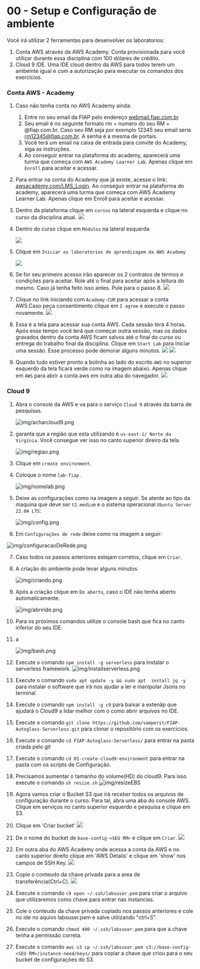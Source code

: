 # 00 - Setup e Configuração de ambiente

Você irá utilizar 2 ferramentas para desenvolver os laboratorios:

1. Conta AWS através da AWS Academy. Conta provisionada para você utilizar durante essa disciplina com 100 dólares de crédito.
2. Cloud 9 IDE. Uma IDE cloud dentro da AWS para todos terem um ambeinte igual e com a autorização para executar os comandos dos exercicios.

### Conta AWS - Academy

1. Caso não tenha conta no AWS Academy ainda:
   1. Entre no seu email da FIAP pelo endereço [webmail.fiap.com.br](http://webmail.fiap.com.br/)
   2. Seu email é no seguinte formato rm + numero do seu RM + @fiap.com.br. Caso seu RM seja por exemplo 12345 seu email seria <rm12345@fiap.com.br>. A senha é a mesma de portais.
   3. Você terá um email na caixa de entrada para convite do Academy, siga as instruções.
   4. Ao conseguir entrar na plataforma do academy, aparecerá uma turma que começa com `AWS Academy Learner Lab`. Apenas clique em `Enroll` para aceitar e acessar.
2. Para entrar na conta do Academy que já existe, acesse o link:  [awsacademy.com/LMS_Login](https://www.awsacademy.com/LMS_Login). Ao conseguir entrar na plataforma do academy, aparecerá uma turma que começa com AWS Academy Learner Lab. Apenas clique em Enroll para aceitar e acessar.
3. Dentro da plataforma clique em `cursos` na lateral esquerda e clique no curso da disciplina atual.
![](img/academy1.png)
4. Dentro do curso clique em `Módulos` na lateral esquerda

   ![](img/academy2.png)

5. Clique em `Iniciar os laboratórios de aprendizagem da AWS Academy`

   ![](img/academy3.png)

6. Se for seu primeiro acesso irão aparecer os 2 contratos de termos e condições para aceitar. Role até o final para aceitar após a leitura do mesmo. Caso já tenha feito isso antes. Pule para o passo 8.
   ![](img/academy4.png)
7. Clique no link iniciando com `Academy-CUR` para acessar a conta AWS.Caso peça consentimento clique em `I agree` e execute o passo novamente.
   ![](img/academy8.png)
8. Essa é a tela para acessar sua conta AWS. Cada sessão terá 4 horas. Após esse tempo você terá que começar outra sessão, mas os dados gravados dentro da conta AWS ficam salvos até o final do curso ou entrega do trabalho final da disciplina. Clique em `Start Lab` para iniciar uma sessão. Esse processo pode demorar alguns minutos.
   ![](img/academy5.png)
   ![](img/academy6.png)
9. Quando tudo estiver pronto a bolinha ao lado do escrito `AWS` no superior esquerdo da tela ficará verde como na imagem abaixo. Apenas clique em `AWS` para abrir a conta aws em outra aba do navegador.
![](img/academy7.png)

### Cloud 9

1. Abra o console da AWS e va para o serviço `Cloud 9` através da barra de pesquisas.

   ![img/acharcloud9.png](img/acharcloud9.png)

2. garanta que a região que esta utilizando é `us-east-1/ Norte da Virgínia`. Você consegue ver isso no canto superior direiro da tela.

    ![img/regiao.png](img/regiao.png)

3. Clique em `create environment`.
4. Coloque o nome `lab-fiap` .

   ![img/nomelab.png](img/nomelab.png)

5. Deixe as configurações como na imagem a seguir. Se atente ao tipo da maquina que deve ser `t2.medium` e o sistema operacional `Ubuntu Server 22.04 LTS`:

   ![img/config.png](img/config.png)

6. Em `Configurações de rede` deixe como na imagem a seguir:
  
  ![img/configuracaoDeRede.png](img/configuracaoDeRede.png)

7. Caso todos os passos anteriores estejam corretos, clique em `Criar`.
8. A criação do ambiente pode levar alguns minutos.

    ![img/criando.png](img/criando.png)

9. Após a criação clique em `Em aberto`, caso o IDE não tenha aberto automaticamente.

    ![img/abriride.png](img/abriride.png)

10. Para os próximos comandos utilize o console bash que fica no canto inferior do
seu IDE.
11. a

    ![img/bash.png](img/bash.png)

1.  Execute o comando `npm install -g serverless` para instalar o serverless framework.
    ![img/installserverless.png](img/installserverless.png)
2.  Execute o comando `sudo apt update -y && sudo apt  install jq -y` para instalar o software que irá nos ajudar a ler e manipular Jsons no terminal
3.  Execute o comando `npm install -g c9` para baixar a extenãp que ajudará o Cloud9 a lidar melhor com o como abrir arquivos no IDE.
4.  Execute o comando `git clone https://github.com/vamperst/FIAP-Autoglass-Serverless.git` para clonar o repositório com os exercicios.
5.  Execute o comando `cd FIAP-Autoglass-Serverless/` para entrar na pasta criada pelo git
6.  Execute o comando `cd 01-create-cloud9-environment` para entrar na pasta com os scripts de Configuração.
7.  Precisamos aumentar o tamanho do volume(HD) do cloud9. Para isso execute o comando  `sh resize.sh`
   ![img/resizeEBS](img/resizeEBS.png)
8.  Agora vamos criar o Bucket S3 que irá receber todos os arquivos de configuração durante o curso. Para tal, abra uma aba do console AWS. Clique em serviços no canto superior esquerdo e pesquisa e clique em S3.
9.  Clique em 'Criar bucket'
    ![](img/s3CreateBucket.png)
10. De o nome do bucket de `base-config-<SEU RM>` e clique em `Criar`.
    ![](img/createBucket.png)
11. Em outra aba do AWS Academy onde acessa a conta da AWS e no canto superior direito clique em 'AWS Details' e clique em 'show' nos campos de SSH Key.
![](img/academy-pem-1.png)
1.  Copie o conteudo da chave privada para a area de transferência(Ctrl+C).
    ![](img/academy-pem-2.png)
2.  Execute o comando `c9 open ~/.ssh/labsuser.pem` para criar o arquivo que utilizaremos como chave para entrar nas instancias. 
3.  Cole o conteudo da chave privada copiado nos passos anteriores e cole no ide no aquivo labsuser.pem e salve utilizando "ctrl+S".
4.   Execute o comando `chmod 400 ~/.ssh/labsuser.pem` para que a chave tenha a permissão correta.
5.   Execute o comando `aws s3 cp ~/.ssh/labsuser.pem s3://base-config-<SEU RM>/instance-need/keys/` para copiar a chave que criou para o seu bucket de configurações do S3.
